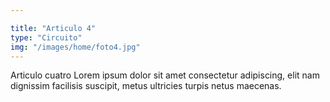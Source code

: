 ```yaml
---

title: "Articulo 4"
type: "Circuito"
img: "/images/home/foto4.jpg"
---
```

Articulo cuatro Lorem ipsum dolor sit amet consectetur adipiscing, elit nam dignissim facilisis suscipit, metus ultricies turpis netus maecenas. 
